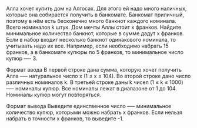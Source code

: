 Алла хочет купить дом на Алгосах. Для этого ей надо много наличных, которые она собирается получить в банкомате. Банкомат приличный, поэтому в нём есть бесконечно много банкнот каждого номинала. Всего номиналов k штук. Дом мечты Аллы стоит x франков.
Найдите минимальное количество банкнот, которые в сумме дадут x франков. Если в набор входит несколько банкнот одинакового номинала, то учитывать надо их все.
Например, если необходимо набрать 15 франков, а в банкомате купюры по 5 франков, то минимальное число купюр —- 3.

Формат ввода
В первой строке дана сумма, которую хочет получить Алла –— натуральное число x (1 ≤ x ≤ 104). Во второй строке дано число различных номиналов k. В третьей строке даны k чисел (1 ≤ k ≤ 1000) —– номиналы купюр. Все номиналы лежат в диапазоне от 1 до 104. Номиналы купюр могут повторяться.

Формат вывода
Выведите единственное число —– минимальное количество купюр, которыми можно набрать x франков. Если нельзя набрать в точности x франков, то выведите -1.
